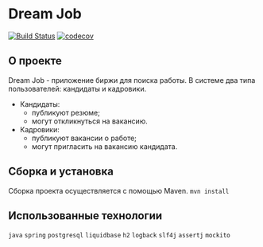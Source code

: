 # Dream Job

[![Build Status](https://app.travis-ci.com/mikhail43435/job4j_threads.svg?branch=master)](https://app.travis-ci.com/github/mikhail43435/job4j_dreamjob)
[![codecov](https://codecov.io/gh/mikhail43435/job4j_dreamjob/branch/master/graph/badge.svg)](https://codecov.io/gh/mikhail43435/job4j_dreamjob)
## О проекте
Dream Job - приложение биржи для поиска работы.
В системе два типа пользователей: кандидаты и кадровики.
- Кандидаты: 
  - публикуют резюме;
  - могут откликнуться на вакансию.
- Кадровики:
  - публикуют вакансии о работе; 
  - могут пригласить на вакансию кандидата.

## Сборка и установка
Сборка проекта осуществляется с помощью Maven.
`mvn install`

## Использованные технологии
`java` `spring` `postgresql` `liquidbase` `h2` `logback` `slf4j` `assertj` `mockito`